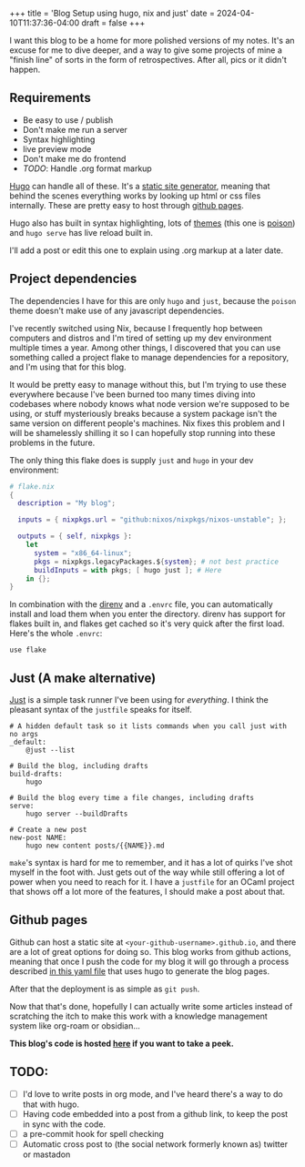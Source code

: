 +++
title = 'Blog Setup using hugo, nix and just'
date = 2024-04-10T11:37:36-04:00
draft = false
+++

I want this blog to be a home for more polished versions of my notes.
It's an excuse for me to dive deeper, and a way to give some projects of mine a "finish line" of sorts in the form of retrospectives. After all, pics or it didn't happen.

<!--more-->

## Requirements
- Be easy to use / publish
- Don't make me run a server
- Syntax highlighting
- live preview mode
- Don't make me do frontend
- *TODO*: Handle .org format markup

[Hugo](https://gohugo.io/) can handle all of these. It's a [static site generator](https://en.wikipedia.org/wiki/Static_site_generator), meaning that behind the scenes everything works by looking up html or css files internally. These are pretty easy to host through [github pages](https://pages.github.com/).

Hugo also has built in syntax highlighting, lots of [themes](https://themes.gohugo.io/) (this one is [poison](https://themes.gohugo.io/themes/poison/)) and `hugo serve` has live reload built in.

I'll add a post or edit this one to explain using .org markup at a later date.

## Project dependencies

The dependencies I have for this are only `hugo` and `just`, because the `poison` theme doesn't make use of any javascript dependencies.

I've recently switched using Nix, because I frequently hop between computers and distros and I'm tired of setting up my dev environment multiple times a year. Among other things, I discovered that you can use something called a project flake to manage dependencies for a repository, and I'm using that for this blog.

It would be pretty easy to manage without this, but I'm trying to use these everywhere because I've been burned too many times diving into codebases where nobody knows what node version we're supposed to be using, or stuff mysteriously breaks because a system package isn't the same version on different people's machines. Nix fixes this problem and I will be shamelessly shilling it so I can hopefully stop running into these problems in the future.

The only thing this flake does is supply `just` and `hugo` in your dev environment:
```nix
# flake.nix
{
  description = "My blog";

  inputs = { nixpkgs.url = "github:nixos/nixpkgs/nixos-unstable"; };

  outputs = { self, nixpkgs }:
    let
      system = "x86_64-linux";
      pkgs = nixpkgs.legacyPackages.${system}; # not best practice
      buildInputs = with pkgs; [ hugo just ]; # Here
    in {};
}
```

In combination with the [direnv](https://direnv.net/) and a `.envrc` file, you can automatically install and load them when you enter the directory.
direnv has support for flakes built in, and flakes get cached so it's very quick after the first load. Here's the whole `.envrc`:
```
use flake
```

## Just (A make alternative)
[Just](https://github.com/casey/just) is a simple task runner I've been using for _everything_. I think the pleasant syntax of the `justfile` speaks for itself.
```justfile
# A hidden default task so it lists commands when you call just with no args
_default:
    @just --list

# Build the blog, including drafts
build-drafts:
    hugo

# Build the blog every time a file changes, including drafts
serve:
    hugo server --buildDrafts

# Create a new post
new-post NAME:
    hugo new content posts/{{NAME}}.md
```

`make`'s syntax is hard for me to remember, and it has a lot of quirks I've shot myself in the foot with. Just gets out of the way while still offering a lot of power when you need to reach for it. I have a `justfile` for an OCaml project that shows off a lot more of the features, I should make a post about that.

## Github pages

Github can host a static site at `<your-github-username>.github.io`, and there are a lot of great options for doing so.
This blog works from github actions, meaning that once I push the code for my blog it will go through a process described [in this yaml file](https://github.com/hxegon/hxegon.github.io/blob/main/.github/workflows/hugo.yaml) that uses hugo to generate the blog pages.

After that the deployment is as simple as `git push`.

Now that that's done, hopefully I can actually write some articles instead of scratching the itch to make this work with a knowledge management system like org-roam or obsidian...

**This blog's code is hosted [here](https://github.com/hxegon/hxegon.github.io/blob/main/.github/workflows/hugo.yaml) if you want to take a peek.**

## TODO:

- [ ] I'd love to write posts in org mode, and I've heard there's a way to do that with hugo.
- [ ] Having code embedded into a post from a github link, to keep the post in sync with the code.
- [ ] a pre-commit hook for spell checking
- [ ] Automatic cross post to (the social network formerly known as) twitter or mastadon
